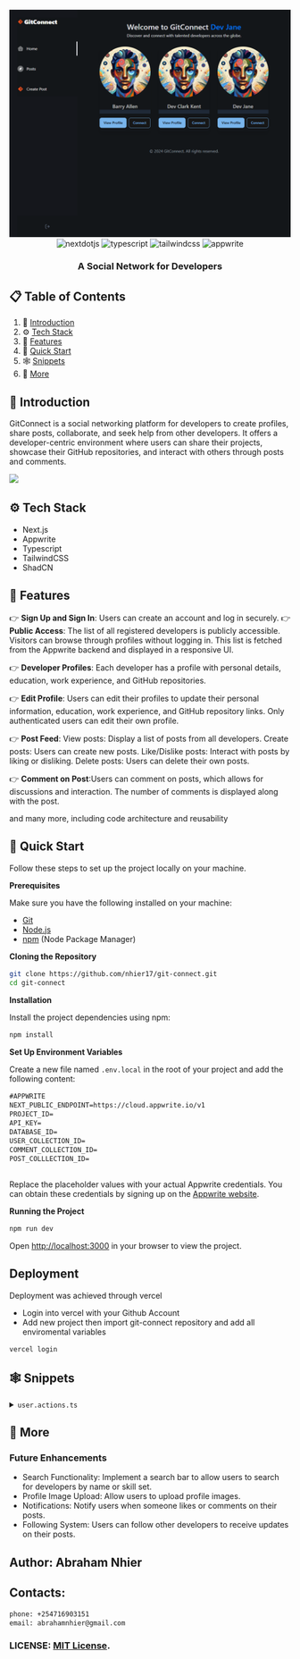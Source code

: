 <div align="center">
  <br />
      <img src="https://github.com/nhier17/git-connect/blob/main/public/icons/home2.png" alt="Project Banner">
    
  <br />

  <div>
    <img src="https://img.shields.io/badge/-Next_JS-black?style=for-the-badge&logoColor=white&logo=nextdotjs&color=000000" alt="nextdotjs" />
    <img src="https://img.shields.io/badge/-TypeScript-black?style=for-the-badge&logoColor=white&logo=typescript&color=3178C6" alt="typescript" />
    <img src="https://img.shields.io/badge/-Tailwind_CSS-black?style=for-the-badge&logoColor=white&logo=tailwindcss&color=06B6D4" alt="tailwindcss" />
    <img src="https://img.shields.io/badge/-Appwrite-black?style=for-the-badge&logoColor=white&logo=appwrite&color=FD366E" alt="appwrite" />
  </div>

  <h3 align="center">A Social Network for Developers</h3>

</div>

## 📋 <a name="table">Table of Contents</a>

1. 🤖 [Introduction](#introduction)
2. ⚙️ [Tech Stack](#tech-stack)
3. 🔋 [Features](#features)
4. 🤸 [Quick Start](#quick-start)
5. 🕸️ [Snippets](#snippets)
6. 🚀 [More](#more)



## <a name="introduction">🤖 Introduction</a>

GitConnect is a social networking platform for developers to create profiles, share posts, collaborate, and seek help from other developers. It offers a developer-centric environment where users can share their projects, showcase their GitHub repositories, and interact with others through posts and comments.

<a href="https://discord.com/invite/n6EdbFJ" target="_blank"><img src="https://github.com/sujatagunale/EasyRead/assets/151519281/618f4872-1e10-42da-8213-1d69e486d02e" /></a>

## <a name="tech-stack">⚙️ Tech Stack</a>

- Next.js
- Appwrite
- Typescript
- TailwindCSS
- ShadCN


## <a name="features">🔋 Features</a>

👉 **Sign Up and Sign In**: Users can create an account and log in securely.
👉 **Public Access**: The list of all registered developers is publicly accessible. Visitors can browse through profiles without logging in. This list is fetched from the Appwrite backend and displayed in a responsive UI.

👉 **Developer Profiles**: Each developer has a profile with personal details, education, work experience, and GitHub repositories.

👉 **Edit Profile**: Users can edit their profiles to update their personal information, education, work experience, and GitHub repository links. Only authenticated users can edit their own profile.

👉 **Post Feed**: View posts: Display a list of posts from all developers.
Create posts: Users can create new posts.
Like/Dislike posts: Interact with posts by liking or disliking.
Delete posts: Users can delete their own posts.

👉 **Comment on Post**:Users can comment on posts, which allows for discussions and interaction. The number of comments is displayed along with the post.


and many more, including code architecture and reusability

## <a name="quick-start">🤸 Quick Start</a>

Follow these steps to set up the project locally on your machine.

**Prerequisites**

Make sure you have the following installed on your machine:

- [Git](https://git-scm.com/)
- [Node.js](https://nodejs.org/en)
- [npm](https://www.npmjs.com/) (Node Package Manager)

**Cloning the Repository**

```bash
git clone https://github.com/nhier17/git-connect.git
cd git-connect
```

**Installation**

Install the project dependencies using npm:

```bash
npm install
```

**Set Up Environment Variables**

Create a new file named `.env.local` in the root of your project and add the following content:

```env
#APPWRITE
NEXT_PUBLIC_ENDPOINT=https://cloud.appwrite.io/v1
PROJECT_ID=
API_KEY=
DATABASE_ID=
USER_COLLECTION_ID=
COMMENT_COLLECTION_ID=
POST_COLLLECTION_ID=


```

Replace the placeholder values with your actual Appwrite credentials. You can obtain these credentials by signing up on the [Appwrite website](https://appwrite.io/).

**Running the Project**

```bash
npm run dev
```

Open [http://localhost:3000](http://localhost:3000) in your browser to view the project.

## Deployment
Deployment was achieved through vercel
- Login  into vercel with your Github Account
- Add new project then import git-connect repository and add all enviromental variables
```bash
vercel login
```

## <a name="snippets">🕸️ Snippets</a>

<details>
<summary><code>user.actions.ts</code></summary>

```typescript

export const signIn = async ({ email, password }: signInProps) => {
  try {
    const { account } = await createSessionClient();
    
    // Create session
    const session = await account.createEmailPasswordSession(email, password);
    
    cookies().set("appwrite-session", session.secret, {
      path: "/",
      httpOnly: true,
      sameSite: "strict",
      secure: true,
    });
    
    const user = await getUserInfo({ userId: session.userId });
  
    // Return session data 
    return parseStringify(user);
  } catch (error) {
    console.error("Sign-in error:", error);
  }
};

export const signUp = async ({ password, ...userData }: SignUpParams) => {
  const { email, name } = userData;
  let newUserAccount;

  try {
    const { account, database } = await createAdminClient();
    
    // Create a new user account
    newUserAccount = await account.create(
      ID.unique(),
       email,
       password, 
       name
      );

    if (!newUserAccount) throw new Error("Error creating new user");

    // Insert user profile into the database
    const newUser = await database.createDocument(
      DATABASE_ID!,
      USER_COLLECTION_ID!,
      ID.unique(),
      {
        ...userData,
        userId: newUserAccount.$id,
      }
    );

    // Create a session for the new user
    const session = await account.createEmailPasswordSession(email, password);
    
    // Set the session in cookies securely
    cookies().set("appwrite-session", session.secret, {
      path: "/",
      httpOnly: true,
      sameSite: "strict",
      secure: true,
    });

    // Return the newly created user
    return  parseStringify(newUser);
  } catch (error) {
    console.error("Sign-up error:", error);
  }
};

//get logged in user
export async function getLoggedInUser() {
  try {
    const { account } = await createSessionClient();
    const result = await account.get();

    const user = await getUserInfo({ userId: result.$id})
    return parseStringify(user);
  } catch (error) {
    console.error("Loggd in error:", error);
  }
}

//log out user
export const logOutAccount = async () => {
  try {
    const { account } = await createSessionClient();
    cookies().delete("appwrite-session");

    await account.deleteSession("current");
  
    console.log('Logged out successfully')
  } catch (error) {
    return null;
  }
}
```

</details>

## <a name="more">🚀 More</a>
### Future Enhancements
- Search Functionality: Implement a search bar to allow users to search for developers by name or skill set.
- Profile Image Upload: Allow users to upload profile images.
- Notifications: Notify users when someone likes or comments on their posts.
- Following System: Users can follow other developers to receive updates on their posts.


## Author: Abraham Nhier 
## Contacts:
    phone: +254716903151
    email: abrahamnhier@gmail.com

### LICENSE: [MIT License](link-to-license-file). 

#
